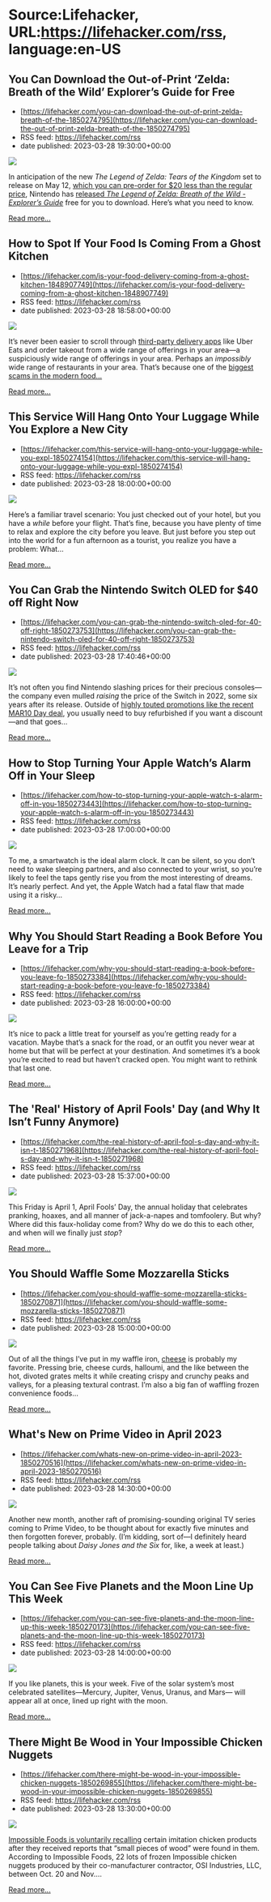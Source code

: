 # Source:Lifehacker, URL:https://lifehacker.com/rss, language:en-US

## You Can Download the Out-of-Print ‘Zelda: Breath of the Wild’ Explorer’s Guide for Free
 - [https://lifehacker.com/you-can-download-the-out-of-print-zelda-breath-of-the-1850274795](https://lifehacker.com/you-can-download-the-out-of-print-zelda-breath-of-the-1850274795)
 - RSS feed: https://lifehacker.com/rss
 - date published: 2023-03-28 19:30:00+00:00

<img class="type:primaryImage" src="https://i.kinja-img.com/gawker-media/image/upload/s--90z0zvyV--/c_fit,fl_progressive,q_80,w_636/be5dd0207d3870474a99f79ad89bbd6e.jpg" /><p>In anticipation of the new <em>The Legend of Zelda: Tears of the Kingdom</em> set to release on May 12, <a href="https://lifehacker.com/you-can-pre-order-the-legend-of-zelda-tears-of-the-ki-1850100462" target="_blank">which you can pre-order for $20 less than the regular price</a>, Nintendo has <a href="https://assets.nintendo.com/image/upload/v1675114089/Microsites/zelda-breath-of-the-wild/pdf/ExplorersGuide.pdf" rel="noopener noreferrer" target="_blank">released <em>The Legend of Zelda: Breath of the Wild - Explorer’s Guide</em></a> free for you to download. Here’s what you need to know.<br /></p><p><a href="https://lifehacker.com/you-can-download-the-out-of-print-zelda-breath-of-the-1850274795">Read more...</a></p>

## How to Spot If Your Food Is Coming From a Ghost Kitchen
 - [https://lifehacker.com/is-your-food-delivery-coming-from-a-ghost-kitchen-1848907749](https://lifehacker.com/is-your-food-delivery-coming-from-a-ghost-kitchen-1848907749)
 - RSS feed: https://lifehacker.com/rss
 - date published: 2023-03-28 18:58:00+00:00

<img class="type:primaryImage" src="https://i.kinja-img.com/gawker-media/image/upload/s--Tai1kpE8--/c_fit,fl_progressive,q_80,w_636/7d0a866022b457c646084aff40a94103.jpg" /><p>It’s never been easier to scroll through <a href="https://lifehacker.com/how-to-save-money-on-takeout-and-delivery-1847568660" target="_blank">third-party delivery apps</a> like Uber Eats and order takeout from a wide range of offerings in your area—a suspiciously wide range of offerings in your area. Perhaps an<em> impossibly</em> wide range of restaurants in your area. That’s because one of the <a href="https://mashable.com/article/uber-eats-ghost-kitchens-shut-down" rel="noopener noreferrer" target="_blank">biggest scams in the modern food…</a></p><p><a href="https://lifehacker.com/is-your-food-delivery-coming-from-a-ghost-kitchen-1848907749">Read more...</a></p>

## This Service Will Hang Onto Your Luggage While You Explore a New City
 - [https://lifehacker.com/this-service-will-hang-onto-your-luggage-while-you-expl-1850274154](https://lifehacker.com/this-service-will-hang-onto-your-luggage-while-you-expl-1850274154)
 - RSS feed: https://lifehacker.com/rss
 - date published: 2023-03-28 18:00:00+00:00

<img class="type:primaryImage" src="https://i.kinja-img.com/gawker-media/image/upload/s--cgnY9bJS--/c_fit,fl_progressive,q_80,w_636/604b77afdcd8c4189586f4b2e8967e8e.png" /><p>Here’s a familiar travel scenario: You just checked out of your hotel, but you have a <em>while</em> before your flight. That’s fine, because you have plenty of time to relax and explore the city before you leave. But just before you step out into the world for a fun afternoon as a tourist, you realize you have a problem: What…</p><p><a href="https://lifehacker.com/this-service-will-hang-onto-your-luggage-while-you-expl-1850274154">Read more...</a></p>

## You Can Grab the Nintendo Switch OLED for $40 off Right Now
 - [https://lifehacker.com/you-can-grab-the-nintendo-switch-oled-for-40-off-right-1850273753](https://lifehacker.com/you-can-grab-the-nintendo-switch-oled-for-40-off-right-1850273753)
 - RSS feed: https://lifehacker.com/rss
 - date published: 2023-03-28 17:40:46+00:00

<img class="type:primaryImage" src="https://i.kinja-img.com/gawker-media/image/upload/s--pYHyqW8u--/c_fit,fl_progressive,q_80,w_636/7d8ec2b35570320feabdc3e66ff924b1.jpg" /><p>It’s not  often you find Nintendo slashing prices for their precious consoles—the company even mulled <em>raising</em> the price of the Switch in 2022, some six years after its release. Outside of <a href="https://lifehacker.com/the-best-mario-day-deals-nintendo-has-to-offer-1850199311">highly touted promotions like the recent MAR10 Day deal</a>, you usually need to buy refurbished if you want a discount—and that goes…</p><p><a href="https://lifehacker.com/you-can-grab-the-nintendo-switch-oled-for-40-off-right-1850273753">Read more...</a></p>

## How to Stop Turning Your Apple Watch’s Alarm Off in Your Sleep
 - [https://lifehacker.com/how-to-stop-turning-your-apple-watch-s-alarm-off-in-you-1850273443](https://lifehacker.com/how-to-stop-turning-your-apple-watch-s-alarm-off-in-you-1850273443)
 - RSS feed: https://lifehacker.com/rss
 - date published: 2023-03-28 17:00:00+00:00

<img class="type:primaryImage" src="https://i.kinja-img.com/gawker-media/image/upload/s--cFXidi5r--/c_fit,fl_progressive,q_80,w_636/f119e5024d752869e5520e4f53033899.jpg" /><p>To me, a smartwatch is the ideal alarm clock. It can be silent, so you don’t need to wake sleeping partners, and also connected to your wrist, so you’re likely to feel the taps gently rise you from the most interesting of dreams. It’s nearly perfect. And yet, the Apple Watch had a fatal flaw that made using it a risky…</p><p><a href="https://lifehacker.com/how-to-stop-turning-your-apple-watch-s-alarm-off-in-you-1850273443">Read more...</a></p>

## Why You Should Start Reading a Book Before You Leave for a Trip
 - [https://lifehacker.com/why-you-should-start-reading-a-book-before-you-leave-fo-1850273384](https://lifehacker.com/why-you-should-start-reading-a-book-before-you-leave-fo-1850273384)
 - RSS feed: https://lifehacker.com/rss
 - date published: 2023-03-28 16:00:00+00:00

<img class="type:primaryImage" src="https://i.kinja-img.com/gawker-media/image/upload/s--mo_EVw0---/c_fit,fl_progressive,q_80,w_636/d893eec511cfce35115a91a5ab9756b2.jpg" /><p>It’s nice to pack a little treat for yourself as you’re getting ready for a vacation. Maybe that’s a snack for the road, or an outfit you never wear at home but that will be perfect at your destination. And sometimes it’s a book you’re excited to read but haven’t cracked open. You might want to rethink that last one. </p><p><a href="https://lifehacker.com/why-you-should-start-reading-a-book-before-you-leave-fo-1850273384">Read more...</a></p>

## The 'Real' History of April Fools' Day (and Why It Isn’t Funny Anymore)
 - [https://lifehacker.com/the-real-history-of-april-fool-s-day-and-why-it-isn-t-1850271968](https://lifehacker.com/the-real-history-of-april-fool-s-day-and-why-it-isn-t-1850271968)
 - RSS feed: https://lifehacker.com/rss
 - date published: 2023-03-28 15:37:00+00:00

<img class="type:primaryImage" src="https://i.kinja-img.com/gawker-media/image/upload/s--06Yl5Ht5--/c_fit,fl_progressive,q_80,w_636/5bc29eb03cc5b22bc33a3499f7faff7d.jpg" /><p>This Friday is April 1, April Fools’ Day, the annual holiday that celebrates pranking, hoaxes, and all manner of jack-a-napes and tomfoolery. But why? Where did this faux-holiday come from? Why do we do this to each other, and when will we finally just <em>stop</em>?<br /></p><p><a href="https://lifehacker.com/the-real-history-of-april-fool-s-day-and-why-it-isn-t-1850271968">Read more...</a></p>

## You Should Waffle Some Mozzarella Sticks
 - [https://lifehacker.com/you-should-waffle-some-mozzarella-sticks-1850270871](https://lifehacker.com/you-should-waffle-some-mozzarella-sticks-1850270871)
 - RSS feed: https://lifehacker.com/rss
 - date published: 2023-03-28 15:00:00+00:00

<img class="type:primaryImage" src="https://i.kinja-img.com/gawker-media/image/upload/s--6V9M_1Km--/c_fit,fl_progressive,q_80,w_636/b8e7927c5c0a1572f02c27a057368fc3.jpg" /><p>Out of all the things I’ve put in my waffle iron, <a href="https://lifehacker.com/fuck-it-lets-waffle-some-cheese-1842412271">cheese</a> is probably my favorite. Pressing brie, cheese curds, halloumi, and the like between the hot, divoted grates melts it while creating crispy and crunchy peaks and valleys, for a pleasing textural contrast. I’m also a big fan of waffling frozen convenience foods…</p><p><a href="https://lifehacker.com/you-should-waffle-some-mozzarella-sticks-1850270871">Read more...</a></p>

## What's New on Prime Video in April 2023
 - [https://lifehacker.com/whats-new-on-prime-video-in-april-2023-1850270516](https://lifehacker.com/whats-new-on-prime-video-in-april-2023-1850270516)
 - RSS feed: https://lifehacker.com/rss
 - date published: 2023-03-28 14:30:00+00:00

<img class="type:primaryImage" src="https://i.kinja-img.com/gawker-media/image/upload/s--af-_ynPW--/c_fit,fl_progressive,q_80,w_636/e9a84a77b7ba6d83c0327f0f040393af.jpg" /><p>Another new month, another raft of promising-sounding original TV series coming to Prime Video, to be thought about for exactly five minutes and then forgotten forever, probably. (I’m kidding, sort of—I definitely heard people talking about <em>Daisy Jones and the Six </em>for, like, a week at least.)<br /></p><p><a href="https://lifehacker.com/whats-new-on-prime-video-in-april-2023-1850270516">Read more...</a></p>

## You Can See Five Planets and the Moon Line Up This Week
 - [https://lifehacker.com/you-can-see-five-planets-and-the-moon-line-up-this-week-1850270173](https://lifehacker.com/you-can-see-five-planets-and-the-moon-line-up-this-week-1850270173)
 - RSS feed: https://lifehacker.com/rss
 - date published: 2023-03-28 14:00:00+00:00

<img class="type:primaryImage" src="https://i.kinja-img.com/gawker-media/image/upload/s--e-78J4iA--/c_fit,fl_progressive,q_80,w_636/e0411a25fae10d3568ce9b3042f9c040.jpg" /><p>If you like planets, this is your week. Five of the solar system’s most celebrated satellites—Mercury, Jupiter, Venus, Uranus, and Mars— will appear all at once, lined up right with the moon.<br /></p><p><a href="https://lifehacker.com/you-can-see-five-planets-and-the-moon-line-up-this-week-1850270173">Read more...</a></p>

## There Might Be Wood in Your Impossible Chicken Nuggets
 - [https://lifehacker.com/there-might-be-wood-in-your-impossible-chicken-nuggets-1850269855](https://lifehacker.com/there-might-be-wood-in-your-impossible-chicken-nuggets-1850269855)
 - RSS feed: https://lifehacker.com/rss
 - date published: 2023-03-28 13:30:00+00:00

<img class="type:primaryImage" src="https://i.kinja-img.com/gawker-media/image/upload/s--FM4eO6aY--/c_fit,fl_progressive,q_80,w_636/6a867d8c4b845f2a420bd6b6abe39f8c.jpg" /><p><a href="https://impossiblefoods.com/blog/doing-the-right-thing-is-never-a-hard-decision" rel="noopener noreferrer" target="_blank">Impossible Foods is voluntarily recalling</a> certain imitation chicken products after they received reports that “small pieces of wood” were found in them. According to Impossible Foods, 22 lots of frozen Impossible chicken nuggets produced by their co-manufacturer contractor, OSI Industries, LLC, between Oct. 20 and Nov.…</p><p><a href="https://lifehacker.com/there-might-be-wood-in-your-impossible-chicken-nuggets-1850269855">Read more...</a></p>

